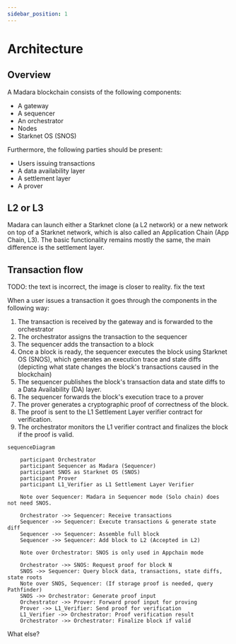 ```yaml
---
sidebar_position: 1
---
```


# Architecture

## Overview

A Madara blockchain consists of the following components:
- A gateway
- A sequencer
- An orchestrator
- Nodes
- Starknet OS (SNOS)

Furthermore, the following parties should be present:
- Users issuing transactions
- A data availability layer
- A settlement layer
- A prover

## L2 or L3

Madara can launch either a Starknet clone (a L2 network) or a new network on top of a Starknet network, which is also called an Application Chain (App Chain, L3). The basic functionality remains mostly the same, the main difference is the settlement layer.

## Transaction flow

TODO: the text is incorrect, the image is closer to reality. fix the text

When a user issues a transaction it goes through the components in the following way:
1. The transaction is received by the gateway and is forwarded to the orchestrator
1. The orchestrator assigns the transaction to the sequencer
1. The sequencer adds the transaction to a block
1. Once a block is ready, the sequencer executes the block using Starknet OS (SNOS), which generates an execution trace and state diffs (depicting what state changes the block's transactions caused in the blockchain)
1. The sequencer publishes the block's transaction data and state diffs to a Data Availability (DA) layer.
1. The sequencer forwards the block's execution trace to a prover
1. The prover generates a cryptographic proof of correctness of the block. 
1. The proof is sent to the L1 Settlement Layer verifier contract for verification.
1. The orchestrator monitors the L1 verifier contract and finalizes the block if the proof is valid.

```mermaid
sequenceDiagram

    participant Orchestrator
    participant Sequencer as Madara (Sequencer)
    participant SNOS as Starknet OS (SNOS)
    participant Prover
    participant L1_Verifier as L1 Settlement Layer Verifier

    Note over Sequencer: Madara in Sequencer mode (Solo chain) does not need SNOS.

    Orchestrator ->> Sequencer: Receive transactions
    Sequencer ->> Sequencer: Execute transactions & generate state diff
    Sequencer ->> Sequencer: Assemble full block
    Sequencer ->> Sequencer: Add block to L2 (Accepted in L2)

    Note over Orchestrator: SNOS is only used in Appchain mode

    Orchestrator ->> SNOS: Request proof for block N
    SNOS ->> Sequencer: Query block data, transactions, state diffs, state roots
    Note over SNOS, Sequencer: (If storage proof is needed, query Pathfinder)
    SNOS ->> Orchestrator: Generate proof input
    Orchestrator ->> Prover: Forward proof input for proving
    Prover ->> L1_Verifier: Send proof for verification
    L1_Verifier ->> Orchestrator: Proof verification result
    Orchestrator ->> Orchestrator: Finalize block if valid

```

What else?